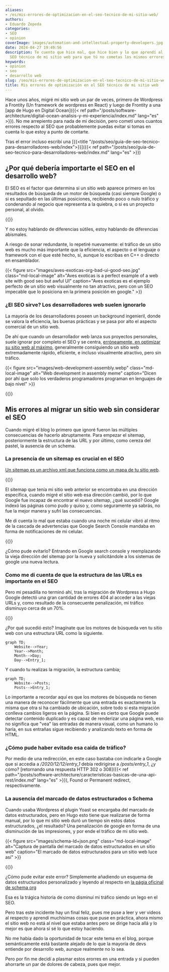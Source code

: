 ```yaml
---
aliases:
- /es/mis-errores-de-optimizacion-en-el-seo-tecnico-de-mi-sitio-web/
authors:
- Eduardo Zepeda
categories:
- SEO
- opinion
coverImage: images/automation-and-intellectual-property-developers.jpg
date: 2024-04-27 19:49:56
description: Te cuento que hice mal, que hice bien y lo que aprendí al optimizar el
  SEO técnico de mi sitio web para que tú no cometas los mismos errores
keywords:
- opinion
- seo
- desarrollo web
slug: /seo/mis-errores-de-optimizacion-en-el-seo-tecnico-de-mi-sitio-web/
title: Mis errores de optimización en el SEO técnico de mi sitio web
---
```


Hace unos años, migré mi sitio web un par de veces, primero de Wordpress a Frontity (Un framework de wordpress en React) y luego de Frontity a una [app de Hugo en Digital Ocean]({{< ref path="/posts/software-architecture/digital-ocean-analisis-y-mi-experiencia/index.md" lang="es" >}}). No me arrepiento para nada de mi decisión, pero cometí unos cuantos errores respecto al SEO que probablemente puedas evitar si tomas en cuenta lo que estoy a punto de contarte.

Tras el error incluso escribí una [{{<title "/posts/seo/guia-de-seo-tecnico-para-desarrolladores-web/index">}}]({{< ref path="/posts/seo/guia-de-seo-tecnico-para-desarrolladores-web/index.md" lang="es" >}})

## ¿Por qué debería importarte el SEO en el desarrollo web?

El SEO es el factor que determina si un sitio web aparece primero en los resultados de búsqueda de un motor de búsqueda (casi siempre Google) o si es sepultado en las últimas posiciones, recibiendo poco o nulo tráfico y condenando al negocio que representa a la quiebra, o si es un proyecto personal, al olvido.

{{<ad0>}}

Y no estoy hablando de diferencias sútiles, estoy hablando de diferencias abismales.

A riesgo de sonar redundante, lo repetiré nuevamente: el tráfico de un sitio web es mucho más importante que la eficiencia, el aspecto o el lenguaje o framework con el que esté hecho, sí, aunque lo escribas en C++ o directo en ensamblador.

{{< figure src="images/aves-exoticas-org-bad-ui-good-seo.jpg" class="md-local-image" alt="Aves exoticas is a perfect example of a web site with good seo but awful UI" caption="Aves exoticas es el ejemplo perfecto de un sitio web visualmente no tan atractivo, pero con un SEO impecable que lo posiciona en la primera posición en google." >}}

### ¿El SEO sirve? Los desarrolladores web suelen ignorarlo

La mayoría de los desarrolladores poseen un background ingenieril, donde se valora la eficiencia, las buenas prácticas y se pasa por alto el aspecto comercial de un sitio web. 

De ahí que cuando un desarrollador web lanza sus proyectos personales, suele ignorar por completo el SEO y se centra, [erróneamente, en optimizar su sitio web al máximo](/es/opinion/no-te-obsesiones-con-el-rendimiento-de-tu-aplicacion-web/), generalmente consiguiendo un sitio web extremadamente rápido, eficiente, e incluso visualmente atractivo, pero sin tráfico.

{{< figure src="images/web-development-assembly.webp" class="md-local-image" alt="Web development in assembly meme" caption="Dicen por ahí que solo los verdaderos programadores programan en lenguajes de bajo nivel" >}}

{{<ad1>}}

## Mis errores al migrar un sitio web sin considerar el SEO

Cuando migré el blog lo primero que ignoré fueron las múltiples consecuencias de hacerlo abruptamente. Para empezar el sitemap, posteriormente la estructura de las URL y por último, como cereza del pastel, la ausencia de un schema.

### La presencia de un sitemap es crucial en el SEO

[Un sitemap es un archivo xml que funciona como un mapa de tu sitio web](/es/django/sitemap-dinamico-con-django/). 

{{<ad2>}}

El sitemap que tenía mi sitio web anterior se encontraba en una dirección específica, cuando migré el sitio web esa dirección cambió, por lo que Google fue incapaz de encontrar el nuevo sitemap, ¿qué sucedió? Google indexó las páginas como pudo y quiso y, como seguramente ya sabrás, no fue la mejor manera y sufrí las consecuencias. 

Me di cuenta lo mal que estaba cuando una noche mi celular vibró al ritmo de la cascada de advertencias que Google Search Console mandaba en forma de  notificaciones de mi celular.

{{<box type="info" message="Un sitemap es un índice, usualmente en formato XML, que lista las páginas de tu sitio web">}}

¿Cómo pude evitarlo? Entrando en Google search console y reemplazando la vieja dirección del sitemap por la nueva y solicitándole a los sistemas de google una nueva lectura.

### Como me di cuenta de que la estructura de las URLs es importante en el SEO

Pero mi pesadilla no terminó ahí, tras la migración de Wordpress a Hugo Google detectó una gran cantidad de errores 404 al acceder a las viejas URLs y, como resultado de la consecuente penalización, mi tráfico disminuyo cerca de un 70%.

{{<ad3>}}

¿Por qué sucedió esto? Imagínate que los motores de búsqueda ven tu sitio web con una estructura URL como la siguiente.

``` mermaid
graph TD;
    Website-->Year;
    Year-->Month;
    Month-->Day;
    Day-->Entry_1;
```

Y cuando tu realizas la migración, la estructura cambia;

``` mermaid
graph TD;
    Website-->Posts;
    Posts-->Entry_1;
```

Lo importante a recordar aquí es que los motores de búsqueda no tienen una manera de reconocer fácilmente que una entrada es exactamente la misma que otra si ha cambiado de ubicación, sobre todo si esta migración conlleva cambios ligeros en la página. Si bien es cierto que Google puede detectar contenido duplicado y es capaz de renderizar una página web, eso no significa que "vea" las entradas de manera visual, como un humano lo haría, en sus entrañas sigue recibiendo y analizando texto en forma de HTML.

### ¿Cómo pude haber evitado esa caida de tráfico?

Por medio de una redirección, en este caso bastaba con indicarle a Google que si accedia a */2020/12/12/entry_1* debía redirigirse a */posts/entry_1*, ¿y cómo? [retornando una respuesta HTTP 302 o 308]({{< ref path="/posts/software-architecture/caracteristicas-basicas-de-una-api-rest/index.md" lang="es" >}}), Found or Permanent redirect, respectivamente.

### La ausencia del marcado de datos estructurados o Schema 

Cuando usaba Wordpress el plugin Yoast se encargaba del marcado de datos estructurados, pero en Hugo esto tiene que realizarse de forma manual, por lo que mi sitio web duró un tiempo sin estos datos estructurados, ¿el resultado? Una penalización de google en forma de una disminución de las impresiones, y por ende el tráfico de mi sitio web.

{{< figure src="images/schema-ld+json.png" class="md-local-image" alt="Captura de pantalla del marcado de datos estructurados en un sitio web" caption="El marcado de datos estructurados para un sitio web luce así" >}}

{{<box type="info" message="El marcado de datos estructurados se presenta generalmente en forma de un script de tipo application/ld+json en un sitio web, no se puede apreciar de forma visual pero es leído por los motores de búsqueda y les sirve para entender el tipo y las relaciones que existen entre cada una de las entidades de tu sitio web.">}}

¿Cómo pude evitar este error? Simplemente añadiendo un esquema de datos estructurados personalizado y leyendo al respecto en [la págia oficinal de schema org](https://schema.org#?)

Esa es la trágica historia de como disminuí mi tráfico siendo un lego en el SEO. 

Pero tras este incidente hay un final feliz, pues me puse a leer y ver videos al respecto y aprendí muchísimas cosas que puse en práctica, ahora mismo el sitio web no está al nivel que estaba antes pero se dirige hacía allá y lo mejor es que ahora sí sé lo que estoy haciendo.

No me había dado la oportunidad de tocar este tema en el blog, porque semánticamente está bastante alejado de lo que la mayoría de devs entiende por desarrollo web, aunque realmente no lo sea. 

Pero por fin me decidí a plasmar estos erorres en una entrada y si pueden ahorrarte un par de dolores de cabeza, pues que mejor.